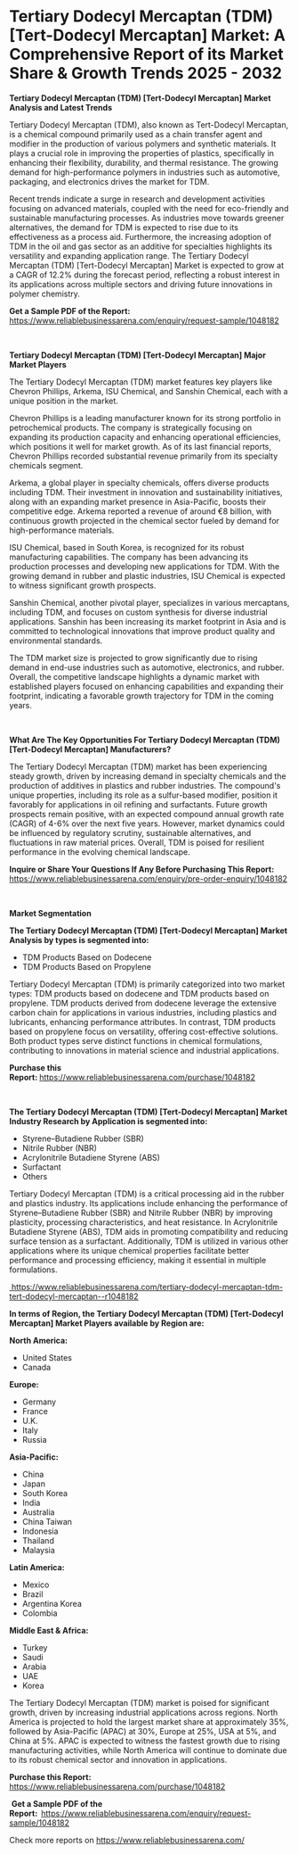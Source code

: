 <p><h1>Tertiary Dodecyl Mercaptan (TDM) [Tert-Dodecyl Mercaptan] Market: A Comprehensive Report of its Market Share & Growth Trends 2025 - 2032</h1></p><p><strong>Tertiary Dodecyl Mercaptan (TDM) [Tert-Dodecyl Mercaptan] Market Analysis and Latest Trends</strong></p>
<p><p>Tertiary Dodecyl Mercaptan (TDM), also known as Tert-Dodecyl Mercaptan, is a chemical compound primarily used as a chain transfer agent and modifier in the production of various polymers and synthetic materials. It plays a crucial role in improving the properties of plastics, specifically in enhancing their flexibility, durability, and thermal resistance. The growing demand for high-performance polymers in industries such as automotive, packaging, and electronics drives the market for TDM.</p><p>Recent trends indicate a surge in research and development activities focusing on advanced materials, coupled with the need for eco-friendly and sustainable manufacturing processes. As industries move towards greener alternatives, the demand for TDM is expected to rise due to its effectiveness as a process aid. Furthermore, the increasing adoption of TDM in the oil and gas sector as an additive for specialties highlights its versatility and expanding application range. The Tertiary Dodecyl Mercaptan (TDM) [Tert-Dodecyl Mercaptan] Market is expected to grow at a CAGR of 12.2% during the forecast period, reflecting a robust interest in its applications across multiple sectors and driving future innovations in polymer chemistry.</p></p>
<p><strong>Get a Sample PDF of the Report:&nbsp;</strong> <a href="https://www.reliablebusinessarena.com/enquiry/request-sample/1048182?utm_campaign=3457&utm_medium=2&utm_source=Github&utm_content=ia&utm_term=27032025&utm_id=tertiary-dodecyl-mercaptan-tdm-tert-dodecyl-mercaptan">https://www.reliablebusinessarena.com/enquiry/request-sample/1048182</a></p>
<p>&nbsp;</p>
<p><strong>Tertiary Dodecyl Mercaptan (TDM) [Tert-Dodecyl Mercaptan] Major Market Players</strong></p>
<p><p>The Tertiary Dodecyl Mercaptan (TDM) market features key players like Chevron Phillips, Arkema, ISU Chemical, and Sanshin Chemical, each with a unique position in the market. </p><p>Chevron Phillips is a leading manufacturer known for its strong portfolio in petrochemical products. The company is strategically focusing on expanding its production capacity and enhancing operational efficiencies, which positions it well for market growth. As of its last financial reports, Chevron Phillips recorded substantial revenue primarily from its specialty chemicals segment.</p><p>Arkema, a global player in specialty chemicals, offers diverse products including TDM. Their investment in innovation and sustainability initiatives, along with an expanding market presence in Asia-Pacific, boosts their competitive edge. Arkema reported a revenue of around €8 billion, with continuous growth projected in the chemical sector fueled by demand for high-performance materials.</p><p>ISU Chemical, based in South Korea, is recognized for its robust manufacturing capabilities. The company has been advancing its production processes and developing new applications for TDM. With the growing demand in rubber and plastic industries, ISU Chemical is expected to witness significant growth prospects.</p><p>Sanshin Chemical, another pivotal player, specializes in various mercaptans, including TDM, and focuses on custom synthesis for diverse industrial applications. Sanshin has been increasing its market footprint in Asia and is committed to technological innovations that improve product quality and environmental standards.</p><p>The TDM market size is projected to grow significantly due to rising demand in end-use industries such as automotive, electronics, and rubber. Overall, the competitive landscape highlights a dynamic market with established players focused on enhancing capabilities and expanding their footprint, indicating a favorable growth trajectory for TDM in the coming years.</p></p>
<p>&nbsp;</p>
<p><strong>What Are The Key Opportunities For Tertiary Dodecyl Mercaptan (TDM) [Tert-Dodecyl Mercaptan] Manufacturers?</strong></p>
<p><p>The Tertiary Dodecyl Mercaptan (TDM) market has been experiencing steady growth, driven by increasing demand in specialty chemicals and the production of additives in plastics and rubber industries. The compound's unique properties, including its role as a sulfur-based modifier, position it favorably for applications in oil refining and surfactants. Future growth prospects remain positive, with an expected compound annual growth rate (CAGR) of 4-6% over the next five years. However, market dynamics could be influenced by regulatory scrutiny, sustainable alternatives, and fluctuations in raw material prices. Overall, TDM is poised for resilient performance in the evolving chemical landscape.</p></p>
<p><strong>Inquire or Share Your Questions If Any Before Purchasing This Report:</strong> <a href="https://www.reliablebusinessarena.com/enquiry/pre-order-enquiry/1048182?utm_campaign=3457&utm_medium=2&utm_source=Github&utm_content=ia&utm_term=27032025&utm_id=tertiary-dodecyl-mercaptan-tdm-tert-dodecyl-mercaptan">https://www.reliablebusinessarena.com/enquiry/pre-order-enquiry/1048182</a></p>
<p>&nbsp;</p>
<p><strong>Market Segmentation</strong></p>
<p><strong>The Tertiary Dodecyl Mercaptan (TDM) [Tert-Dodecyl Mercaptan] Market Analysis by types is segmented into:</strong></p>
<p><ul><li>TDM Products Based on Dodecene</li><li>TDM Products Based on Propylene</li></ul></p>
<p><p>Tertiary Dodecyl Mercaptan (TDM) is primarily categorized into two market types: TDM products based on dodecene and TDM products based on propylene. TDM products derived from dodecene leverage the extensive carbon chain for applications in various industries, including plastics and lubricants, enhancing performance attributes. In contrast, TDM products based on propylene focus on versatility, offering cost-effective solutions. Both product types serve distinct functions in chemical formulations, contributing to innovations in material science and industrial applications.</p></p>
<p><strong>Purchase this Report:&nbsp;</strong><a href="https://www.reliablebusinessarena.com/purchase/1048182?utm_campaign=3457&utm_medium=2&utm_source=Github&utm_content=ia&utm_term=27032025&utm_id=tertiary-dodecyl-mercaptan-tdm-tert-dodecyl-mercaptan">https://www.reliablebusinessarena.com/purchase/1048182</a></p>
<p>&nbsp;</p>
<p><strong>The Tertiary Dodecyl Mercaptan (TDM) [Tert-Dodecyl Mercaptan] Market Industry Research by Application is segmented into:</strong></p>
<p><ul><li>Styrene–Butadiene Rubber (SBR)</li><li>Nitrile Rubber (NBR)</li><li>Acrylonitrile Butadiene Styrene (ABS)</li><li>Surfactant</li><li>Others</li></ul></p>
<p><p>Tertiary Dodecyl Mercaptan (TDM) is a critical processing aid in the rubber and plastics industry. Its applications include enhancing the performance of Styrene–Butadiene Rubber (SBR) and Nitrile Rubber (NBR) by improving plasticity, processing characteristics, and heat resistance. In Acrylonitrile Butadiene Styrene (ABS), TDM aids in promoting compatibility and reducing surface tension as a surfactant. Additionally, TDM is utilized in various other applications where its unique chemical properties facilitate better performance and processing efficiency, making it essential in multiple formulations.</p></p>
<p><a href="https://www.reliablebusinessarena.com/tertiary-dodecyl-mercaptan-tdm-tert-dodecyl-mercaptan--r1048182?utm_campaign=3457&utm_medium=2&utm_source=Github&utm_content=ia&utm_term=27032025&utm_id=tertiary-dodecyl-mercaptan-tdm-tert-dodecyl-mercaptan">&nbsp;https://www.reliablebusinessarena.com/tertiary-dodecyl-mercaptan-tdm-tert-dodecyl-mercaptan--r1048182</a></p>
<p><strong>In terms of Region, the Tertiary Dodecyl Mercaptan (TDM) [Tert-Dodecyl Mercaptan] Market Players available by Region are:</strong></p>
<p>
    <p> <strong> North America: </strong>
        <ul>
            <li>United States</li>
            <li>Canada</li>
        </ul>
        </p> 
    <p> <strong> Europe: </strong>
        <ul>
            <li>Germany</li>
            <li>France</li>
            <li>U.K.</li>
            <li>Italy</li>
            <li>Russia</li>
        </ul>
        </p> 
    <p> <strong> Asia-Pacific: </strong>
        <ul>
            <li>China</li>
            <li>Japan</li>
            <li>South Korea</li>
            <li>India</li>
            <li>Australia</li>
            <li>China Taiwan</li>
            <li>Indonesia</li>
            <li>Thailand</li>
            <li>Malaysia</li>
        </ul>
        </p> 
    <p> <strong> Latin America: </strong>
        <ul>
            <li>Mexico</li>
            <li>Brazil</li>
            <li>Argentina Korea</li>
            <li>Colombia</li>
        </ul>
        </p> 
    <p> <strong> Middle East & Africa: </strong>
        <ul>
            <li>Turkey</li>
            <li>Saudi</li>
            <li>Arabia</li>
            <li>UAE</li>
            <li>Korea</li>
        </ul>
    </p>
    </p>
<p><p>The Tertiary Dodecyl Mercaptan (TDM) market is poised for significant growth, driven by increasing industrial applications across regions. North America is projected to hold the largest market share at approximately 35%, followed by Asia-Pacific (APAC) at 30%, Europe at 25%, USA at 5%, and China at 5%. APAC is expected to witness the fastest growth due to rising manufacturing activities, while North America will continue to dominate due to its robust chemical sector and innovation in applications.</p></p>
<p><strong>Purchase this Report: </strong><a href="https://www.reliablebusinessarena.com/purchase/1048182?utm_campaign=3457&utm_medium=2&utm_source=Github&utm_content=ia&utm_term=27032025&utm_id=tertiary-dodecyl-mercaptan-tdm-tert-dodecyl-mercaptan">https://www.reliablebusinessarena.com/purchase/1048182</a></p>
<p>&nbsp;<strong>Get a Sample PDF of the Report:&nbsp;&nbsp;</strong><a href="https://www.reliablebusinessarena.com/enquiry/request-sample/1048182?utm_campaign=3457&utm_medium=2&utm_source=Github&utm_content=ia&utm_term=27032025&utm_id=tertiary-dodecyl-mercaptan-tdm-tert-dodecyl-mercaptan">https://www.reliablebusinessarena.com/enquiry/request-sample/1048182</a></p>
<p><strong></strong></p>
<p>Check more reports on <a href="https://www.reliablebusinessarena.com/?utm_campaign=3457&utm_medium=2&utm_source=Github&utm_content=ia&utm_term=27032025&utm_id=tertiary-dodecyl-mercaptan-tdm-tert-dodecyl-mercaptan">https://www.reliablebusinessarena.com/</a></p>
